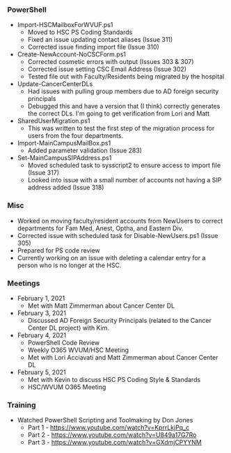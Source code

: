 ### PowerShell
* Import-HSCMailboxForWVUF.ps1
  * Moved to HSC PS Coding Standards
  * Fixed an issue updating contact aliases (Issue 311)
  * Corrected issue finding import file (Issue 310)
* Create-NewAccount-NoCSCForm.ps1
  * Corrected cosmetic errors with output (Issues 303 & 307)
  * Corrected issue setting CSC Email Address (Issue 302)
  * Tested file out with Faculty/Residents being migrated by the hospital
* Update-CancerCenterDLs
  * Had issues with pulling group members due to AD foreign security principals
  * Debugged this and have a version that (I think) correctly generates the correct DLs. I'm going to get verification from Lori and Matt
* SharedUserMigration.ps1
  * This was written to test the first step of the migration process for users from the four departments.
* Import-MainCampusMailBox.ps1
  * Added parameter validation (Issue 283)
* Set-MainCampusSIPAddress.ps1
  * Moved scheduled task to sysscript2 to ensure access to import file (Issue 317)
  * Looked into issue with a small number of accounts not having a SIP address added (Issue 318)

### Misc
* Worked on moving faculty/resident accounts from NewUsers to correct departments for Fam Med, Anest, Optha, and Eastern Div.
* Corrected issue with scheduled task for Disable-NewUsers.ps1 (Issue 305)
* Prepared for PS code review
* Currently working on an issue with deleting a calendar entry for a person who is no longer at the HSC.

### Meetings
* February 1, 2021
  * Met with Matt Zimmerman about Cancer Center DL
* February 3, 2021
  * Discussed AD Foreign Security Principals (related to the Cancer Center DL project) with Kim.
* February 4, 2021
  * PowerShell Code Review
  * Weekly O365 WVUM/HSC Meeting
  * Met with Lori Acciavati and Matt Zimmerman about Cancer Center DL
* February 5, 2021
  * Met with Kevin to discuss HSC PS Coding Style & Standards
  * HSC/WVUM O365 Meeting

### Training
* Watched PowerShell Scripting and Toolmaking by Don Jones
  * Part 1 - https://www.youtube.com/watch?v=KprrLkjPq_c
  * Part 2 - https://www.youtube.com/watch?v=U849a17G7Ro
  * Part 3 - https://www.youtube.com/watch?v=GXdmjCPYYNM
